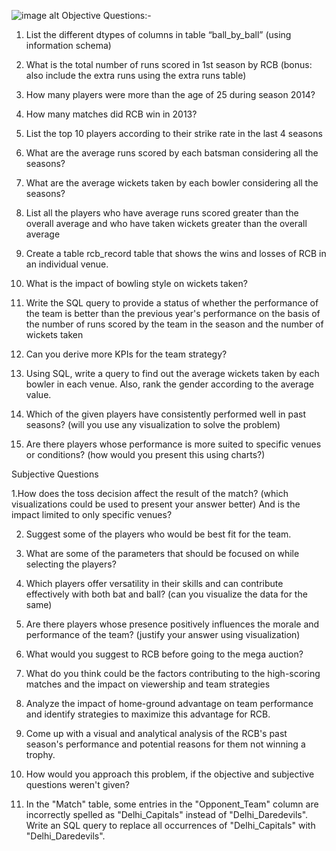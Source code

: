 ![image alt](https://wallpapercave.com/wp/wp7433218.jpg)
Objective Questions:-
 
1. List the different dtypes of columns in table “ball_by_ball” (using information schema)

2. What is the total number of runs scored in 1st season by RCB (bonus: also include the extra runs using the extra runs table)

3. How many players were more than the age of 25 during season 2014?

4. How many matches did RCB win in 2013? 

5. List the top 10 players according to their strike rate in the last 4 seasons

6. What are the average runs scored by each batsman considering all the seasons?

7. What are the average wickets taken by each bowler considering all the seasons?

8. List all the players who have average runs scored greater than the overall average and who have taken wickets greater than the overall average

9. Create a table rcb_record table that shows the wins and losses of RCB in an individual venue.

10. What is the impact of bowling style on wickets taken?

11. Write the SQL query to provide a status of whether the performance of the team is better than the previous year's performance on the basis of the number of runs scored by the team in the season and the number of wickets taken 

12. Can you derive more KPIs for the team strategy?

13. Using SQL, write a query to find out the average wickets taken by each bowler in each venue. Also, rank the gender according to the average value.

14. Which of the given players have consistently performed well in past seasons? (will you use any visualization to solve the problem)

15. Are there players whose performance is more suited to specific venues or conditions? (how would you present this using charts?) 



Subjective Questions

1.How does the toss decision affect the result of the match? (which visualizations could be used to present your answer better) And is the impact limited to only specific venues?

2. Suggest some of the players who would be best fit for the team.
   
3. What are some of the parameters that should be focused on while selecting the players?
 
4. Which players offer versatility in their skills and can contribute effectively with both bat and ball? (can you visualize the data for the same)

5. Are there players whose presence positively influences the morale and performance of the team? (justify your answer using visualization)

6. What would you suggest to RCB before going to the mega auction? 

7. What do you think could be the factors contributing to the high-scoring matches and the impact on viewership and team strategies

8. Analyze the impact of home-ground advantage on team performance and identify strategies to maximize this advantage for RCB.

9. Come up with a visual and analytical analysis of the RCB's past season's performance and potential reasons for them not winning a trophy.

10. How would you approach this problem, if the objective and subjective questions weren't given?

11. In the "Match" table, some entries in the "Opponent_Team" column are incorrectly spelled as "Delhi_Capitals" instead of "Delhi_Daredevils". Write an SQL query to replace all occurrences of "Delhi_Capitals" with "Delhi_Daredevils".

